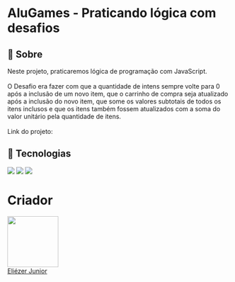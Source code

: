 <h1>AluGames - Praticando lógica com desafios</h1>

<h2>🔖 Sobre</h2>
<p>Neste projeto, praticaremos lógica de programação com JavaScript.<br><br>O Desafio era fazer com que a quantidade de intens sempre volte para 0 após a inclusão de um novo item, que o carrinho de compra seja atualizado após a inclusão do novo item, que some os valores subtotais de todos os itens inclusos e que os itens também fossem atualizados com a soma do valor unitário pela quantidade de itens.<br><br> Link do projeto: </p>

## 🚀 Tecnologias
<div>
  <img src="https://img.shields.io/badge/HTML-239120?style=for-the-badge&logo=html5&logoColor=white">
  <img src="https://img.shields.io/badge/CSS-239120?&style=for-the-badge&logo=css3&logoColor=white">
  <img src="https://img.shields.io/badge/JavaScript-F7DF1E?style=for-the-badge&logo=javascript&logoColor=black">
</div>

# Criador

[<img loading="lazy" src="https://avatars.githubusercontent.com/u/103620029?v=4" width=115><br>Eliézer Junior](https://github.com/ersjunior)